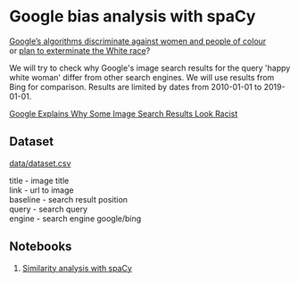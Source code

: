 # Google bias analysis with spaCy

[Google’s algorithms discriminate against women and people of colour](https://theconversation.com/googles-algorithms-discriminate-against-women-and-people-of-colour-112516)  
or 
[plan to exterminate the White race](https://atadria.github.io/Google-bias-with-spaCy/)?  

We will try to check why Google's image search results
for the query 'happy white woman' differ from other search engines. 
We will use results from Bing for comparison. 
Results are limited by dates from 2010-01-01 to 2019-01-01. 

[Google Explains Why Some Image Search Results Look Racist](https://www.seroundtable.com/google-image-search-results-racist-26904.html)

## Dataset
[data/dataset.csv](data/dataset.csv)

title - image title  
link - url to image  
baseline - search result position  
query - search query  
engine - search engine google/bing

## Notebooks
1) [Similarity analysis with spaCy](similarity.ipynb)
